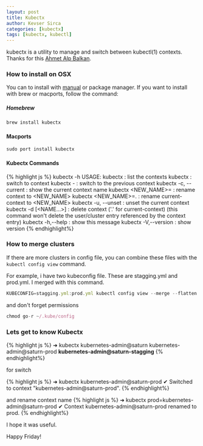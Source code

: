 ```yaml
---
layout: post
title: Kubectx
author: Kevser Sirca
categories: [kubectx]
tags: [kubectx, kubectl]
---
```


kubectx is a utility to manage and switch between kubectl(1) contexts. Thanks for this [Ahmet Alp Balkan](https://github.com/ahmetb). 

### How to install on OSX

You can to install with [manual](https://github.com/ahmetb/kubectx) or package manager. If you want to install with brew or macports, follow the command:

##### Homebrew

```js
brew install kubectx
```
#### Macports
```js
sudo port install kubectx
```

#### Kubectx Commands

{% highlight js %}
kubectx -h
USAGE:
kubectx                       : list the contexts
kubectx <NAME>                : switch to context <NAME>
kubectx -                     : switch to the previous context
kubectx -c, --current         : show the current context name
kubectx <NEW_NAME>=<NAME>     : rename context <NAME> to <NEW_NAME>
kubectx <NEW_NAME>=.          : rename current-context to <NEW_NAME>
kubectx -u, --unset           : unset the current context
kubectx -d <NAME> [<NAME...>] : delete context <NAME> ('.' for current-context)
(this command won't delete the user/cluster entry
referenced by the context entry)
kubectx -h,--help             : show this message
kubectx -V,--version          : show version
{% endhighlight%}

### How to merge clusters

If there are more clusters in config file, you can combine these files with the `kubectl config view` command.

For example, i have two kubeconfig file. These are stagging.yml and prod.yml. I merged with this command.

```js
KUBECONFIG=stagging.yml:prod.yml kubectl config view --merge --flatten > ~/.kube/config
```
and don't forget permissions

```js
chmod go-r ~/.kube/config
```

### Lets get to know Kubectx

{% highlight js %}
➜  kubectx
kubernetes-admin@saturn
kubernetes-admin@saturn-prod
<b>kubernetes-admin@saturn-stagging</b>
{% endhighlight%}

for switch

{% highlight js %}
➜  kubectx  kubernetes-admin@saturn-prod
✔ Switched to context "kubernetes-admin@saturn-prod".
{% endhighlight%}

and rename context name
{% highlight js %}
➜  kubectx prod=kubernetes-admin@saturn-prod
✔ Context kubernetes-admin@saturn-prod renamed to prod.
{% endhighlight%}

I hope it was useful.

Happy Friday!



